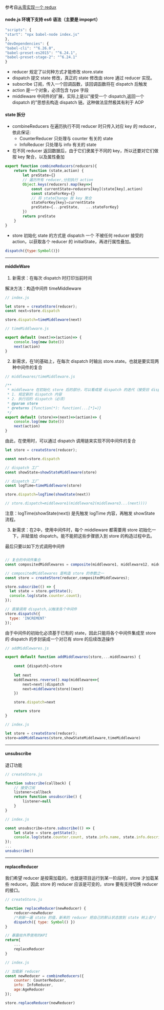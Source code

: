 参考自[从零实现一个 redux](https://github.com/brickspert/blog/issues/22)


#### node.js 环境下支持 es6 语法（主要是 impoprt） 
```js
"scripts": {
"start": "npx babel-node index.js"
},
"devDependencies": {
"babel-cli": "^6.26.0",
"babel-preset-es2015": "^6.24.1",
"babel-preset-stage-2": "^6.24.1"
}
```


* reducer
规定了以何种方式才能修改 store.state
* dispatch
提交 state 修改，真正的 state 修改由 store 通过 reducer 实现。
* subscribe
订阅，传入一个回调函数，该回调函数将在 dispatch 后触发
* action
是一个对象，必须包含 type 字段
* middleware
中间件的扩展，实际上是以"接受一个 dispatch,返回一个 dispatch 的"思想去构造 dispatch 链。这种做法显然极其有利于 AOP


#### state 拆分
* combineReducers 在遍历执行不同 reducer 时只传入对应 key 的 reducer，依此保证:
    * CounterReducer 只处理与 counter 有关的 state
    * InfoReducer 只处理与 info 有关的 state
* 在不同 reducer 返回数据后，由于它们隶属于不同的 key，所以还要对它们做按 key 聚合，以及属性叠加
```js
export function combineReducers(reducers){
    return function (state,action) {
        let preState={}
        // 遍历所有 reducer,分别执行 action
        Object.keys(reducers).map(key=>{
            const currentState=reducers[key](state[key],action)
            const stateForKey={}
            // 将 stateChange 按 key 聚合
            stateForKey[key]=currentState
            preState={...preState,   ...stateForKey}
        })
        return preState
    }
}
```
* store 初始化 state 的方式是 dispatch 一个 不被任何 reducer 接受的 action，以获取各个 reducer 的 initialState，再进行属性叠加。     
```js
dispatch({type:Symbol()})
```
---
#### middleWare
1. 新需求：在每次 dispatch 时打印当前时间 

解决方法：构造中间件 timeMiddleware
```js
// index.js

let store = createStore(reducer);
const next=store.dispatch

store.dispatch=timeMiddleware(next)
```
```js
// timeMiddlwware.js

export default (next)=>(action)=> {
    console.log(new Date())
    next(action)
}
```
2. 新需求，在1的基础上，在每次 dispatch 时输出 store.state。也就是要实现两种中间件的复合
```js
// middlewares/timeMiddleware.js 

/**
 * middleware 在初始化 store 后的部分，可以看成是 dispatch 的迭代（接受旧 dispatch,返回新 dispatch）,而且会：
 * 1. 规定新的 dispatch 内容
 * 2. 执行旧的 dispatch（必须）
 * @param store
 * @returns {function(*): function(...[*]=)}
 */
export default (store)=>(next)=>(action)=> {
    console.log(new Date())
    next(action)
}
```
由此，在使用时，可以通过 dispatch 调用链来实现不同中间件的复合
```js
let store = createStore(reducer);

const next=store.dispatch

// dispatch 工厂
const showState=showStateMiddleware(store)

// dispatch 工厂
const logTime=timeMiddleware(store)

store.dispatch=logTime(showState(next)) 

// store.dispatch=middleware1(middleware2(middleware3...(next))))
```
注意：logTime(showState(next)) 是先触发 logTime 内容，再触发 showState 流程。

3. 新需求：在2中，使用中间件时，每个 middleware 都需要用 store 初始化一下，并赋值给 dispatch。能不能把这些步骤嵌入到 store 的构造过程中去。

最后只要以如下方式调用中间件
```js

// 复合的中间件集合
const compositedMiddlewares = composite(middleware1, middleware12, middleware3);

// compositedMiddlewares 是构造 store 的参数之一
const store = createStore(reducer,compositedMiddlewares);

store.subscribe(() => {
  let state = store.getState();
  console.log(state.counter.count);
});

// 直接调用 dispatch,以触发各个中间件
store.dispatch({
  type: 'INCREMENT'
});
```



由于中间件的初始化必须基于已有的 state，因此只能将各个中间件集成至 store 的 dispatch 的步封装成一个对已有 store 的后续改造操作
```js
// addMiddlewares.js

export default function addMiddlewares(store,...middlewares) {
    
    const {dispatch}=store
    
    let next
    middlewares.reverse().map(middleware=>{
        next=next||dispatch
        next=middleware(store)(next)
    })

    store.dispatch=next

    return store
}
```
```js
// index.js

let store = createStore(reducer);
store=addMiddlewares(store,showStateMiddleware,timeMiddleware)
```
---

#### unsubscribe
退订功能
```js
// createStore.js

function subscribe(callback) {
    // 接受订阅
    listener=callback
    return function unsubscribe() {
        listener=null
    }
}
```
```js
// index.js

const unsubscribe=store.subscribe(() => {
    let state = store.getState();
    console.log(state.counter.count, state.info.name, state.info.description);
});
...
unsubscribe()
```
---
#### replaceReducer
我们希望 reducer 是按需加载的，也就是项目运行到某一阶段时，store 才加载某些 reducer。因此 store 的 reducer 应该是可变的，store 要有支持切换 reducer 的接口。
```js
// createStore.js

function replaceReducer(newReducer) {
    reducer=newReducer
    /*刷新一遍 state 的值，新来的 reducer 把自己的默认状态放到 state 树上去*/
    dispatch({ type: Symbol() })
}

// 暴露给外界使用的API
return{
    ...
    replaceReducer
}
```
```js
// index.js

// 加载新 reducer
const newReducer = combineReducers({
    counter: CounterReducer,
    info: InfoReducer,
    age:AgeReducer
});

store.replaceReducer(newReducer)
```









 
